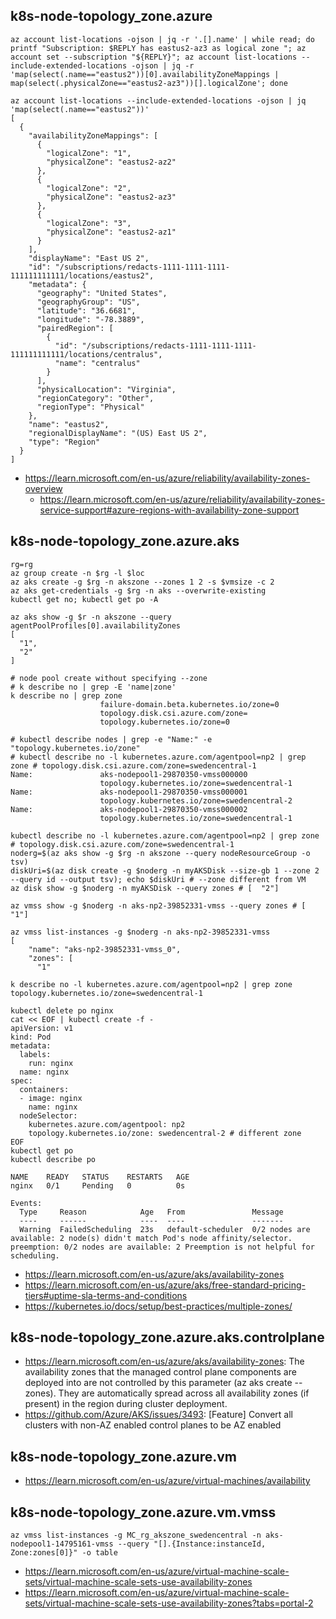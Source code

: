## k8s-node-topology_zone.azure

```
az account list-locations -ojson | jq -r '.[].name' | while read; do printf "Subscription: $REPLY has eastus2-az3 as logical zone "; az account set --subscription "${REPLY}"; az account list-locations --include-extended-locations -ojson | jq -r 'map(select(.name=="eastus2"))[0].availabilityZoneMappings | map(select(.physicalZone=="eastus2-az3"))[].logicalZone'; done

az account list-locations --include-extended-locations -ojson | jq 'map(select(.name=="eastus2"))'
[
  {
    "availabilityZoneMappings": [
      {
        "logicalZone": "1",
        "physicalZone": "eastus2-az2"
      },
      {
        "logicalZone": "2",
        "physicalZone": "eastus2-az3"
      },
      {
        "logicalZone": "3",
        "physicalZone": "eastus2-az1"
      }
    ],
    "displayName": "East US 2",
    "id": "/subscriptions/redacts-1111-1111-1111-111111111111/locations/eastus2",
    "metadata": {
      "geography": "United States",
      "geographyGroup": "US",
      "latitude": "36.6681",
      "longitude": "-78.3889",
      "pairedRegion": [
        {
          "id": "/subscriptions/redacts-1111-1111-1111-111111111111/locations/centralus",
          "name": "centralus"
        }
      ],
      "physicalLocation": "Virginia",
      "regionCategory": "Other",
      "regionType": "Physical"
    },
    "name": "eastus2",
    "regionalDisplayName": "(US) East US 2",
    "type": "Region"
  }
]
```

- https://learn.microsoft.com/en-us/azure/reliability/availability-zones-overview
  - https://learn.microsoft.com/en-us/azure/reliability/availability-zones-service-support#azure-regions-with-availability-zone-support

## k8s-node-topology_zone.azure.aks

```
rg=rg
az group create -n $rg -l $loc
az aks create -g $rg -n akszone --zones 1 2 -s $vmsize -c 2
az aks get-credentials -g $rg -n aks --overwrite-existing
kubectl get no; kubectl get po -A

az aks show -g $r -n akszone --query agentPoolProfiles[0].availabilityZones
[
  "1",
  "2"
]

# node pool create without specifying --zone
# k describe no | grep -E 'name|zone'
k describe no | grep zone
                    failure-domain.beta.kubernetes.io/zone=0
                    topology.disk.csi.azure.com/zone=
                    topology.kubernetes.io/zone=0

# kubectl describe nodes | grep -e "Name:" -e "topology.kubernetes.io/zone"
# kubectl describe no -l kubernetes.azure.com/agentpool=np2 | grep zone # topology.disk.csi.azure.com/zone=swedencentral-1
Name:               aks-nodepool1-29870350-vmss000000
                    topology.kubernetes.io/zone=swedencentral-1
Name:               aks-nodepool1-29870350-vmss000001
                    topology.kubernetes.io/zone=swedencentral-2
Name:               aks-nodepool1-29870350-vmss000002
                    topology.kubernetes.io/zone=swedencentral-1
```

```
kubectl describe no -l kubernetes.azure.com/agentpool=np2 | grep zone # topology.disk.csi.azure.com/zone=swedencentral-1
noderg=$(az aks show -g $rg -n akszone --query nodeResourceGroup -o tsv)
diskUri=$(az disk create -g $noderg -n myAKSDisk --size-gb 1 --zone 2 --query id --output tsv); echo $diskUri # --zone different from VM
az disk show -g $noderg -n myAKSDisk --query zones # [  "2"]

az vmss show -g $noderg -n aks-np2-39852331-vmss --query zones # [  "1"]

az vmss list-instances -g $noderg -n aks-np2-39852331-vmss
[
    "name": "aks-np2-39852331-vmss_0",
    "zones": [
      "1"
```                    

```
k describe no -l kubernetes.azure.com/agentpool=np2 | grep zone
topology.kubernetes.io/zone=swedencentral-1

kubectl delete po nginx
cat << EOF | kubectl create -f -
apiVersion: v1
kind: Pod
metadata:
  labels:
    run: nginx
  name: nginx
spec:
  containers:
  - image: nginx
    name: nginx
  nodeSelector:
    kubernetes.azure.com/agentpool: np2
    topology.kubernetes.io/zone: swedencentral-2 # different zone
EOF
kubectl get po
kubectl describe po

NAME    READY   STATUS    RESTARTS   AGE
nginx   0/1     Pending   0          0s

Events:
  Type     Reason            Age   From               Message
  ----     ------            ----  ----               -------
  Warning  FailedScheduling  23s   default-scheduler  0/2 nodes are available: 2 node(s) didn't match Pod's node affinity/selector. preemption: 0/2 nodes are available: 2 Preemption is not helpful for scheduling.
```
                    
- https://learn.microsoft.com/en-us/azure/aks/availability-zones
- https://learn.microsoft.com/en-us/azure/aks/free-standard-pricing-tiers#uptime-sla-terms-and-conditions
- https://kubernetes.io/docs/setup/best-practices/multiple-zones/

## k8s-node-topology_zone.azure.aks.controlplane

- https://learn.microsoft.com/en-us/azure/aks/availability-zones: The availability zones that the managed control plane components are deployed into are not controlled by this parameter (az aks create --zones). They are automatically spread across all availability zones (if present) in the region during cluster deployment.
- https://github.com/Azure/AKS/issues/3493: [Feature] Convert all clusters with non-AZ enabled control planes to be AZ enabled

## k8s-node-topology_zone.azure.vm

- https://learn.microsoft.com/en-us/azure/virtual-machines/availability

## k8s-node-topology_zone.azure.vm.vmss

```
az vmss list-instances -g MC_rg_akszone_swedencentral -n aks-nodepool1-14795161-vmss --query "[].{Instance:instanceId, Zone:zones[0]}" -o table
```

- https://learn.microsoft.com/en-us/azure/virtual-machine-scale-sets/virtual-machine-scale-sets-use-availability-zones
- https://learn.microsoft.com/en-us/azure/virtual-machine-scale-sets/virtual-machine-scale-sets-use-availability-zones?tabs=portal-2

